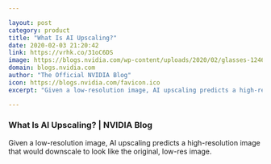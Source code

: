 ```yaml
---

layout: post
category: product
title: "What Is AI Upscaling?"
date: 2020-02-03 21:20:42
link: https://vrhk.co/31oC6DS
image: https://blogs.nvidia.com/wp-content/uploads/2020/02/glasses-1246611_1920.jpg
domain: blogs.nvidia.com
author: "The Official NVIDIA Blog"
icon: https://blogs.nvidia.com/favicon.ico
excerpt: "Given a low-resolution image, AI upscaling predicts a high-resolution image that would downscale to look like the original, low-res image. "

---
```


### What Is AI Upscaling? | NVIDIA Blog

Given a low-resolution image, AI upscaling predicts a high-resolution image that would downscale to look like the original, low-res image. 
